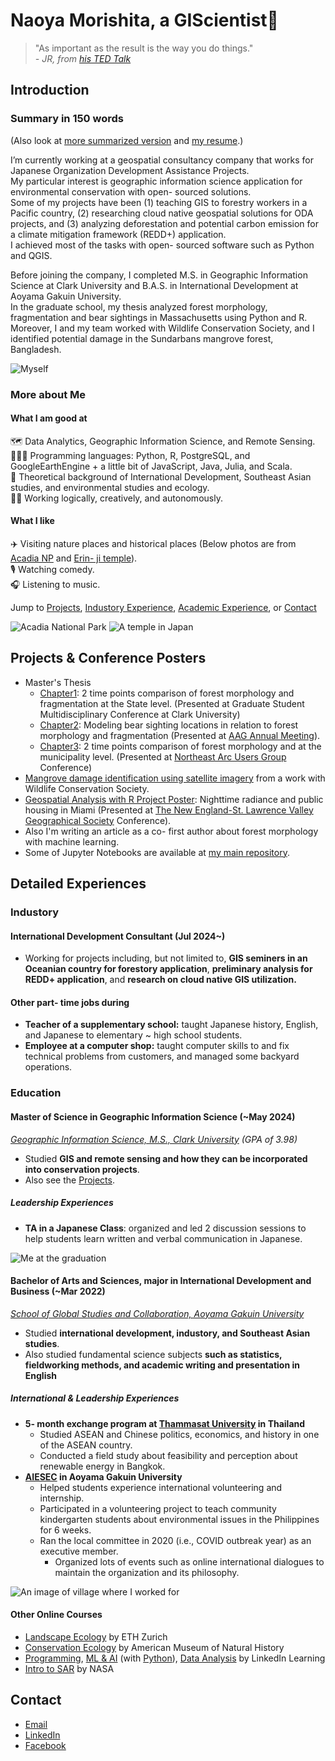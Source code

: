 # Naoya Morishita, a GIScientist🗾
> "As important as the result is the way you do things."<br>
> *-  JR, from [his TED Talk](https://www.ted.com/talks/jr_my_wish_use_art_to_turn_the_world_inside_out)*

## Introduction
### Summary in 150 words
(Also look at [more summarized version](ReadMe.md) and [my resume](https://docs.google.com/document/d/1ijZtEYsCy4wlroVGakiaZGIpIcOqZZFoT6h-3xpDmWk/edit?usp=sharing).)

I’m currently working at a geospatial consultancy company that works for Japanese Organization Development Assistance Projects.<br>
My particular interest is geographic information science application for environmental conservation with open- sourced solutions.<br>
Some of my projects have been (1) teaching GIS to forestry workers in a Pacific country, (2) researching cloud native geospatial solutions for ODA projects, and (3) analyzing deforestation and potential carbon emission for a climate mitigation framework (REDD+) application.<br>
I achieved most of the tasks with open- sourced software such as Python and QGIS.

Before joining the company, I completed M.S. in Geographic Information Science at Clark University and B.A.S. in International Development at Aoyama Gakuin University.<br>
In the graduate school, my thesis analyzed forest morphology, fragmentation and bear sightings in Massachusetts using Python and R.<br>
Moreover, I and my team worked with Wildlife Conservation Society, and I identified potential damage in the Sundarbans mangrove forest, Bangladesh.

![Myself](files/me.jpeg)

### More about Me
#### What I am good at
🗺️ Data Analytics, Geographic Information Science, and Remote Sensing.<br>
🧑🏻‍💻 Programming languages: Python, R, PostgreSQL, and GoogleEarthEngine + a little bit of JavaScript, Java, Julia, and Scala.<br>
🐘 Theoretical background of International Development, Southeast Asian studies, and environmental studies and ecology.<br>
👨‍💼 Working logically, creatively, and autonomously.

#### What I like
✈️ Visiting nature places and historical places (Below photos are from [Acadia NP](https://www.nps.gov/acad/index.htm) and [Erin- ji temple](https://www.yamanashi-kankou.jp/english/uncover/erinji-temple.html)).<br>
🎙️ Watching comedy.<br>
🎧 Listening to music.

Jump to [Projects](#projects--conference-poster),  [Industory Experience](#industory), [Academic Experience](#education), or [Contact](#contact)

![Acadia National Park](files/acadia.jpeg) ![A temple in Japan](files/temple.jpeg)<br>

## Projects & Conference Posters
- Master's Thesis
    - [Chapter1](https://drive.google.com/file/d/1v95dtnStOPnyLN8tAxUJsYyh5a1dnrAG/view?usp=sharing): 2 time points comparison of forest morphology and fragmentation at the State level. (Presented at Graduate Student Multidisciplinary Conference at Clark University)
    - [Chapter2](https://drive.google.com/file/d/1KTwdp9Vc1m3MdMPhjuuXkAoh-fcOZSoI/view?usp=sharing): Modeling bear sighting locations in relation to forest morphology and fragmentation (Presented at [AAG Annual Meeting](https://www.aag.org)).
    - [Chapter3](https://drive.google.com/file/d/1-XQnP7SMEBXeoL6QF7A_Z-PsrLKH_6yW/view?usp=sharing): 2 time points comparison of forest morphology and at the municipality level. (Presented at [Northeast Arc Users Group](https://www.northeastarc.org) Conference)
- [Mangrove damage identification using satellite imagery](https://code.earthengine.google.com/063ff9e04d1d0fde236d127a250fa4e2) from a work with Wildlife Conservation Society.
- [Geospatial Analysis with R Project Poster](https://drive.google.com/file/d/1przSzgX2w7Bu-Xe5GC-tGOCgut8wtvqH/view?usp=sharing): Nighttime radiance and public housing in Miami (Presented at [The New England-St. Lawrence Valley Geographical Society](https://nestval.aag.org) Conference).
- Also I'm writing an article as a co- first author about forest morphology with machine learning.
- Some of Jupyter Notebooks are available at [my main repository](https://github.com/naoyamorishita/main).

## Detailed Experiences
### Industory
#### International Development Consultant (Jul 2024~)
- Working for projects including, but not limited to, **GIS seminers in an Oceanian country for forestory application**, **preliminary analysis for REDD+ application**, and **research on cloud native GIS utilization.**

#### Other part- time jobs during
- **Teacher of a supplementary school:** taught Japanese history, English, and Japanese to elementary ~ high school students.
- **Employee at a computer shop:** taught computer skills to and fix technical problems from customers, and managed some backyard operations.

### Education
#### Master of Science in Geographic Information Science (~May 2024)
*[Geographic Information Science, M.S., Clark University](https://www.clarku.edu/programs/masters/geographic-information-science-ms/) (GPA of 3.98)*<br>
- Studied **GIS and remote sensing and how they can be incorporated into conservation projects**.<br> 
- Also see the [Projects](#projects--conference-poster).


##### Leadership Experiences
- **TA in a Japanese Class**: organized and led 2 discussion sessions to help students learn written and verbal communication in Japanese.

![Me at the graduation](files/clark_gradphoto.jpeg)

#### Bachelor of Arts and Sciences, major in International Development and Business (~Mar 2022)
*[School of Global Studies and Collaboration, Aoyama Gakuin University](https://www.aoyama.ac.jp/en/academic/undergraduate/gsc/)*

- Studied **international development, industory, and Southeast Asian studies**.
- Also studied fundamental science subjects **such as statistics, fieldworking methods, and academic writing and presentation in English**

##### International & Leadership Experiences
- **5- month exchange program at [Thammasat University](https://tu.ac.th/en) in Thailand**
    - Studied ASEAN and Chinese politics, economics, and history in one of the ASEAN country.
    - Conducted a field study about feasibility and perception about renewable energy in Bangkok.
- **[AIESEC](https://aiesec.org) in Aoyama Gakuin University**
    - Helped students experience international volunteering and internship.
    - Participated in a volunteering project to teach community kindergarten students about environmental issues in the Philippines for 6 weeks.
    - Ran the local committee in 2020 (i.e., COVID outbreak year) as an executive member.
        - Organized lots of events such as online international dialogues to maintain the organization and its philosophy.

![An image of village where I worked for](./files/ph_village.jpeg)

#### Other Online Courses
- [Landscape Ecology](https://drive.google.com/file/d/1dHDsb4criQKbVJMupAKrU_rGuc3bFMUw/view?usp=sharing) by ETH Zurich
- [Conservation Ecology](https://drive.google.com/file/d/15k8ShLK5vE3C619Qdl-N4H_LAEAscX9a/view?usp=sharing) by American Museum of Natural History
- [Programming](https://drive.google.com/file/d/1YJccMzebTXIdLNOrHuIpP-dfA_wZ53_Y/view?usp=sharing), [ML & AI](https://drive.google.com/file/d/1K3BidFksVIzJzeyVH5FxiqKm6yLhshoD/view?usp=sharing) (with [Python](https://drive.google.com/file/d/1yDNTTXXLZ6nQ4tm0c2QF3lfiaxpHiCrO/view?usp=sharing)), [Data Analysis](https://drive.google.com/file/d/1LpEq5fhV-XX4A3liiJKM1x6qt8cb2jIf/view?usp=sharing) by LinkedIn Learning
- [Intro to SAR](https://drive.google.com/file/d/1ztXKeByR3P3V-6qKtt5EuXAtV_-W8ayz/view?usp=sharing) by NASA

## Contact
- [Email](mailto:0zh4772g325515u64@gmail.com)
- [LinkedIn](https://www.linkedin.com/in/naoya-morishita-705393254/)
- [Facebook](https://www.facebook.com/naoya.morishita.56/)
